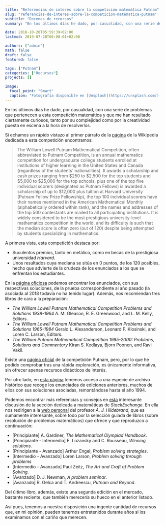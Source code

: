 ```yaml
---
title: "Referencias de interés sobre la competición matemática Putnam"
slug: "referencias-de-interes-sobre-la-competicion-matematica-putnam"
subtitle: "Docenas de recursos"
summary: "En los últimos días he dado, por casualidad, con una serie de problemas que pertenecen a esta competición matemática y que me han resultado ciertamente curiosos, tanto por su complejidad como por la creatividad puesta en escena a la hora de resolverlos."

date: 2018-10-20T05:59:39+02:00
lastmod: 2019-07-28T00:00:01+02:00

authors: ["admin"]
math: false
draft: false
featured: false

tags: ["Putnam"]
categories: ["Recursos"]
projects: []

image:
  focal_point: "Smart"
  caption: "Fotografía disponible en [Unsplash](https://unsplash.com/)."
---
```


En los últimos días he dado, por casualidad, con una serie de problemas que pertenecen a esta competición matemática y que me han resultado ciertamente curiosos, tanto por su complejidad como por la creatividad puesta en escena a la hora de resolverlos. 

Si echamos un rápido vistazo al primer párrafo de la [página](https://en.wikipedia.org/wiki/William_Lowell_Putnam_Mathematical_Competition) de la Wikipedia dedicada a esta competición encontramos:

> The William Lowell Putnam Mathematical Competition, often abbreviated to Putnam Competition, is an annual mathematics competition for undergraduate college students enrolled at institutions of higher learning in the United States and Canada (regardless of the students' nationalities). It awards a scholarship and cash prizes ranging from $250 to $2,500 for the top students and $5,000 to $25,000 for the top schools, plus one of the top five individual scorers (designated as Putnam Fellows) is awarded a scholarship of up to $12,000 plus tuition at Harvard University (Putnam Fellow Prize Fellowship), the top 100 individual scorers have their names mentioned in the American Mathematical Monthly (alphabetically ordered within rank), and the names and addresses of the top 500 contestants are mailed to all participating institutions. It is widely considered to be the most prestigious university-level mathematics competition in the world, and its difficulty is such that the median score is often zero (out of 120) despite being attempted by students specializing in mathematics.

A primera vista, esta competición destaca por:

- Suculentos premios, tanto en metálico, como en becas de la prestigiosa universidad *Harvard*.
- Unos resultados cuya mediana se sitúa en $0$ puntos, de los $120$ posibles, hecho que advierte de la crudeza de los enunciados a los que se enfrentan los estudiantes.

En la [página oficiosa](https://www.maa.org/math-competitions/putnam-competition) podemos encontrar los enunciados, con sus respectivas soluciones, de la prueba correspondiente al año pasado (la asociada al 2018 todavía no ha tenido lugar). Además, nos recomiendan tres libros de cara a la preparación:

- *The William Lowell Putnam Mathematical Competition Problems and Solutions 1938-1964* A. M. Gleason, R. E. Greenwood, and L. M. Kelly, Editors.
- *The William Lowell Putnam Mathematical Competition Problems and Solutions 1965-1984* Gerald L. Alexanderson, Leonard F. Klosinski, and Loren C. Larson, Editors.
- *The William Putnam Mathematical Competition 1985-2000: Problems, Solutions and Commentary* Kiran S. Kedlaya, Bjorn Poonen, and Ravi Vakil.

Existe una [página oficial](http://math.scu.edu/putnam/) de la competición Putnam, pero, por lo que he podido comprobar tras una rápida exploración, es únicamente informativa, sin ofrecer apenas recursos didácticos de interés.

Por otro lado, en [esta página](https://kskedlaya.org/putnam-archive/) tenemos acceso a una especie de archivo histórico que recoge los enunciados de ediciones anteriores, muchos de ellos con sus soluciones asociadas, remontándose hasta el año 1994.

Podemos encontrar más referencias y consejos en [esta](https://math.stackexchange.com/questions/1170456/books-preparatory-for-putnam-exam) interesante discusión de la sección dedicada a matemáticas de *StackExchange*. En ella nos redirigen a la [web personal](https://faculty.math.illinois.edu/~hildebr/putnam/resources.html) del profesor *A. J. Hildebrand*, que es sumamente interesante, sobre todo por la selección guiada de libros (sobre resolución de problemas matemáticos) que ofrece y que reproduzco a continuación:

- [Principiante] A. Gardiner, *The Mathematical Olympiad Handbook*.
- [Principiante - Intermedio] E. Lozansky and C. Rousseau, *Winning solutions*.
- [Principiante - Avanzado] Arthur Engel, *Problem solving strategies*.
- [Intermedio - Avanzado] Loren Larson, *Problem solving through problems*
- [Intermedio - Avanzado] Paul Zeitz, *The Art and Craft of Problem Solving*.
- [Avanzado] D. J. Newman, *A problem seminar*.
- [Avanzado] R. Gelca and T. Andreescu, *Putnam and Beyond*.

Del último libro, además, existe una segunda edición en el mercado, bastante reciente, que también merecería su hueco en el anterior listado.

Así pues, tenemos a nuestra disposición una ingente cantidad de recursos que, en mi opinión, pueden tenernos entretenidos durante años si los examinamos con el cariño que merecen.
